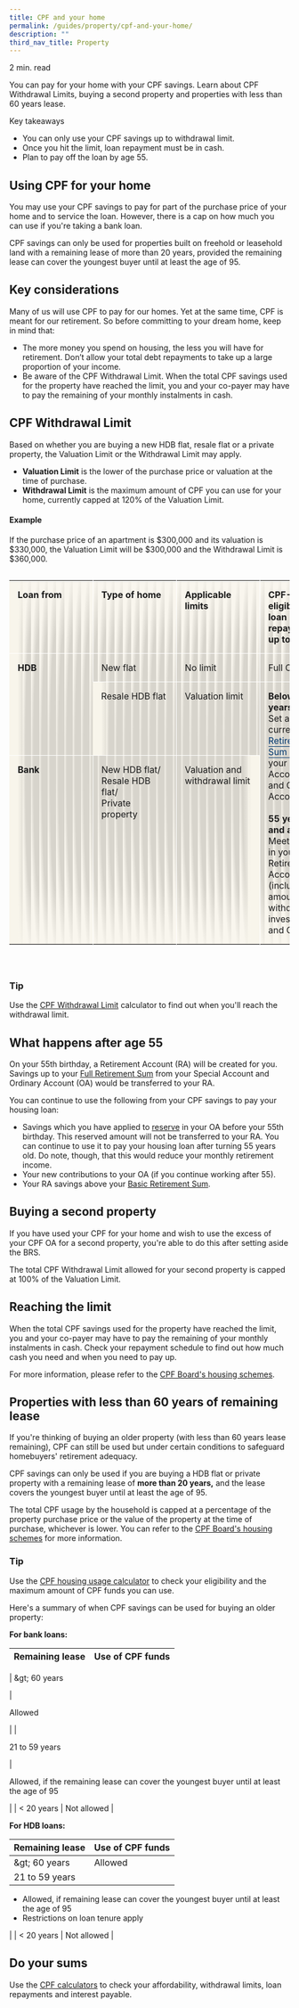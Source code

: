 ```yaml
---
title: CPF and your home
permalink: /guides/property/cpf-and-your-home/
description: ""
third_nav_title: Property
---
```

2 min. read

You can pay for your home with your CPF savings. Learn about CPF Withdrawal Limits, buying a second property and properties with less than 60 years lease.

Key takeaways

*   You can only use your CPF savings up to withdrawal limit.
*   Once you hit the limit, loan repayment must be in cash.
*   Plan to pay off the loan by age 55.

Using CPF for your home
-----------------------

You may use your CPF savings to pay for part of the purchase price of your home and to service the loan. However, there is a cap on how much you can use if you're taking a bank loan.

CPF savings can only be used for properties built on freehold or leasehold land with a remaining lease of more than 20 years, provided the remaining lease can cover the youngest buyer until at least the age of 95.

Key considerations
------------------

Many of us will use CPF to pay for our homes. Yet at the same time, CPF is meant for our retirement. So before committing to your dream home, keep in mind that:

*   The more money you spend on housing, the less you will have for retirement. Don’t allow your total debt repayments to take up a large proportion of your income.
*   Be aware of the CPF Withdrawal Limit. When the total CPF savings used for the property have reached the limit, you and your co-payer may have to pay the remaining of your monthly instalments in cash.

CPF Withdrawal Limit
--------------------

Based on whether you are buying a new HDB flat, resale flat or a private property, the Valuation Limit or the Withdrawal Limit may apply.

*   **Valuation Limit**&nbsp;is the lower of the purchase price or valuation at the time of purchase.
*   **Withdrawal Limit**&nbsp;is the maximum amount of CPF you can use for your home, currently capped at 120% of the Valuation Limit.

#### Example

If the purchase price of an apartment is $300,000 and its valuation is $330,000, the Valuation Limit will be $300,000 and the Withdrawal Limit is $360,000.

<table style="box-sizing: border-box; border-collapse: collapse; display: inline-block; margin-bottom: 40px; border-bottom: 1px solid rgb(211, 211, 211); max-width: 100%; overflow: auto; border-spacing: 0px; background: radial-gradient(at left center, rgba(0, 0, 0, 0.2) 50%, transparent 75%) 0px center / 15px 100% no-repeat scroll, radial-gradient(at right center, rgba(0, 0, 0, 0.2) 50%, transparent 75%) 100% center / 15px 100% scroll rgb(255, 255, 255);" class="mnys-table mnys-table--widthed"><tbody style="box-sizing: border-box;"><tr style="box-sizing: border-box;"><td style="box-sizing: border-box; background: linear-gradient(90deg, rgb(248, 245, 235) 50%, rgba(255, 255, 255, 0)) 0% 0% / 30px 100% no-repeat rgba(236, 227, 201, 0.32); padding: 15px; vertical-align: top; min-width: 150px; border: none; font-size: 16px; line-height: 20px;"><strong style="box-sizing: border-box;">Loan from</strong></td><td style="box-sizing: border-box; background: rgba(236, 227, 201, 0.32); padding: 15px; vertical-align: top; min-width: 150px; border-top: none; border-left: 1px solid rgb(255, 255, 255); border-image: initial; border-right: none; border-bottom: none; font-size: 16px; line-height: 20px;"><strong style="box-sizing: border-box;">Type of home</strong></td><td style="box-sizing: border-box; background: rgba(236, 227, 201, 0.32); padding: 15px; vertical-align: top; min-width: 150px; border-top: none; border-left: 1px solid rgb(255, 255, 255); border-image: initial; border-right: none; border-bottom: none; font-size: 16px; line-height: 20px;"><strong style="box-sizing: border-box;">Applicable limits</strong></td><td style="box-sizing: border-box; background: linear-gradient(270deg, rgb(248, 245, 235) 50%, rgba(255, 255, 255, 0)) 100% 0px / 30px 100% no-repeat rgba(236, 227, 201, 0.32); padding: 15px; vertical-align: top; min-width: 150px; border-top: none; border-left: 1px solid rgb(255, 255, 255); border-image: initial; border-right: none; border-bottom: none; font-size: 16px; line-height: 20px;"><strong style="box-sizing: border-box;">CPF-OA eligible for loan repayment, for up to</strong></td></tr><tr style="box-sizing: border-box;"><td style="box-sizing: border-box; background: linear-gradient(90deg, rgb(248, 245, 235) 50%, rgba(255, 255, 255, 0)) 0% 0% / 30px 100% no-repeat rgba(236, 227, 201, 0.32); padding: 15px; vertical-align: top; min-width: 150px; border-top: 1px solid rgb(255, 255, 255); border-left: none; border-image: initial; border-right: none; border-bottom: none; font-size: 16px; line-height: 20px;" rowspan="2"><strong style="box-sizing: border-box;">HDB</strong></td><td style="box-sizing: border-box; background: rgba(236, 227, 201, 0.32); padding: 15px; vertical-align: top; min-width: 150px; border-top: 1px solid rgb(255, 255, 255); border-left: 1px solid rgb(255, 255, 255); border-image: initial; border-right: none; border-bottom: none; font-size: 16px; line-height: 20px;">New flat</td><td style="box-sizing: border-box; background: rgba(236, 227, 201, 0.32); padding: 15px; vertical-align: top; min-width: 150px; border-top: 1px solid rgb(255, 255, 255); border-left: 1px solid rgb(255, 255, 255); border-image: initial; border-right: none; border-bottom: none; font-size: 16px; line-height: 20px;">No limit</td><td style="box-sizing: border-box; background: linear-gradient(270deg, rgb(248, 245, 235) 50%, rgba(255, 255, 255, 0)) 100% 0px / 30px 100% no-repeat rgba(236, 227, 201, 0.32); padding: 15px; vertical-align: top; min-width: 150px; border-top: 1px solid rgb(255, 255, 255); border-left: 1px solid rgb(255, 255, 255); border-image: initial; border-right: none; border-bottom: none; font-size: 16px; line-height: 20px;">Full OA</td></tr><tr style="box-sizing: border-box;"><td style="box-sizing: border-box; background: linear-gradient(90deg, rgb(248, 245, 235) 50%, rgba(255, 255, 255, 0)) 0% 0% / 30px 100% no-repeat rgba(236, 227, 201, 0.32); padding: 15px; vertical-align: top; min-width: 150px; border-top: 1px solid rgb(255, 255, 255); border-left: none; border-image: initial; border-right: none; border-bottom: none; font-size: 16px; line-height: 20px;">Resale HDB flat</td><td style="box-sizing: border-box; background: rgba(236, 227, 201, 0.32); padding: 15px; vertical-align: top; min-width: 150px; border-top: 1px solid rgb(255, 255, 255); border-left: 1px solid rgb(255, 255, 255); border-image: initial; border-right: none; border-bottom: none; font-size: 16px; line-height: 20px;">Valuation limit</td><td style="box-sizing: border-box; background: linear-gradient(270deg, rgb(248, 245, 235) 50%, rgba(255, 255, 255, 0)) 100% 0px / 30px 100% no-repeat rgba(236, 227, 201, 0.32); padding: 15px; vertical-align: top; min-width: 150px; border-top: 1px solid rgb(255, 255, 255); border-left: 1px solid rgb(255, 255, 255); border-image: initial; border-right: none; border-bottom: none; font-size: 16px; line-height: 20px;" rowspan="2"><strong style="box-sizing: border-box;">Below 55 years old</strong><br style="box-sizing: border-box;">Set aside the current<span>&nbsp;</span><a style="box-sizing: border-box; text-decoration: none; color: rgb(0, 56, 112); border-bottom: 1px solid rgb(0, 56, 112);" target="_blank" href="https://www.cpf.gov.sg/member/faq/retirement-income/general-information-on-retirement/what-are-the-retirement-sums-applicable-to-me-" rel="noopener noreferrer">Basic Retirement Sum (BRS)</a><span>&nbsp;</span>in your Special Account (SA) and Ordinary Account (OA).<br style="box-sizing: border-box;"><br style="box-sizing: border-box;"><strong style="box-sizing: border-box;">55 years old and above<br style="box-sizing: border-box;"></strong>Meet the BRS in your Retirement Account, SA (including amount withdrawn for investment) and OA.<br style="box-sizing: border-box;"></td></tr><tr style="box-sizing: border-box;"><td style="box-sizing: border-box; background: linear-gradient(90deg, rgb(248, 245, 235) 50%, rgba(255, 255, 255, 0)) 0% 0% / 30px 100% no-repeat rgba(236, 227, 201, 0.32); padding: 15px; vertical-align: top; min-width: 150px; border-top: 1px solid rgb(255, 255, 255); border-left: none; border-image: initial; border-right: none; border-bottom: none; font-size: 16px; line-height: 20px;"><strong style="box-sizing: border-box;">Bank</strong></td><td style="box-sizing: border-box; background: rgba(236, 227, 201, 0.32); padding: 15px; vertical-align: top; min-width: 150px; border-top: 1px solid rgb(255, 255, 255); border-left: 1px solid rgb(255, 255, 255); border-image: initial; border-right: none; border-bottom: none; font-size: 16px; line-height: 20px;">New HDB flat/<br style="box-sizing: border-box;">Resale HDB flat/<br style="box-sizing: border-box;">Private property</td><td style="box-sizing: border-box; background: linear-gradient(270deg, rgb(248, 245, 235) 50%, rgba(255, 255, 255, 0)) 100% 0px / 30px 100% no-repeat rgba(236, 227, 201, 0.32); padding: 15px; vertical-align: top; min-width: 150px; border-top: 1px solid rgb(255, 255, 255); border-left: 1px solid rgb(255, 255, 255); border-image: initial; border-right: none; border-bottom: none; font-size: 16px; line-height: 20px;">Valuation and withdrawal limit<br style="box-sizing: border-box;"><br style="box-sizing: border-box;"></td></tr></tbody></table>

### Tip

Use the&nbsp;[CPF Withdrawal Limit](https://www.cpf.gov.sg/member/faq/home-ownership/housing-scheme/how-much-cpf-savings-can-i-use-for-my-property-purchase)&nbsp;calculator to find out when you'll reach the withdrawal limit.

What happens after age 55
-------------------------

On your 55th birthday, a Retirement Account (RA) will be created for you. Savings up to your&nbsp;[Full Retirement Sum](https://www.cpf.gov.sg/member/faq/retirement-income/general-information-on-retirement/what-are-the-retirement-sums-applicable-to-me-)&nbsp;from your Special Account and Ordinary Account (OA) would be transferred to your RA.

You can continue to use the following from your CPF savings to pay your housing loan:

*   Savings which you have applied to&nbsp;[reserve](https://www.cpf.gov.sg/member/retirement-income/retirement-withdrawals/withdrawing-for-immediate-retirement-needs)&nbsp;in your OA before your 55th birthday. This reserved amount will not be transferred to your RA. You can continue to use it to pay your housing loan after turning 55 years old. Do note, though, that this would reduce your monthly retirement income.
*   Your new contributions to your OA (if you continue working after 55).
*   Your RA savings above your&nbsp;[Basic Retirement Sum](https://www.cpf.gov.sg/member/faq/retirement-income/general-information-on-retirement/what-are-the-retirement-sums-applicable-to-me-).

Buying a second property
------------------------

If you have used your CPF for your home and wish to use the excess of your CPF OA for a second property, you're able to do this after setting aside the BRS.

The total CPF Withdrawal Limit allowed for your second property is capped at 100% of the Valuation Limit.

Reaching the limit
------------------

When the total CPF savings used for the property have reached the limit, you and your co-payer may have to pay the remaining of your monthly instalments in cash. Check your repayment schedule to find out how much cash you need and when you need to pay up.

For more information, please refer to the&nbsp;[CPF Board's housing schemes](https://www.cpf.gov.sg/member/home-ownership/using-your-cpf-to-buy-a-home).

Properties with less than 60 years of remaining lease
-----------------------------------------------------

If you're thinking of buying an older property (with less than 60 years lease remaining), CPF can still be used but under certain conditions to safeguard homebuyers' retirement adequacy.

CPF savings can only be used if you are buying a HDB flat or private property with a remaining lease of&nbsp;**more than 20&nbsp;years,**&nbsp;and the lease covers the youngest buyer until at least the age of 95.

The total CPF usage by the household is capped at a percentage of the property purchase price or the value of the property at the time of purchase, whichever is lower. You can refer to the&nbsp;[CPF Board's housing schemes](https://www.cpf.gov.sg/member/home-ownership)&nbsp;for more information.

### Tip

Use the&nbsp;[CPF housing usage calculator](https://www.cpf.gov.sg/member/tools-and-services/calculators/cpf-housing-usage)&nbsp;to check your eligibility and the maximum amount of CPF funds you can use.

Here's a summary of when CPF savings can be used for buying an older property:

**For bank loans:**

| Remaining lease | Use of CPF funds |
| --- | --- |
| 
\&gt; 60 years

 | 

Allowed

 |
| 

21 to 59&nbsp;years

 | 

Allowed, if the remaining lease can cover the youngest buyer until at least the age of 95&nbsp;

 |
| &lt; 20 years | Not allowed |

**For HDB loans:**

| Remaining lease | Use of CPF funds |
| --- | --- |
| \&gt; 60 years | Allowed |
| 21 to 59 years&nbsp; | 
*   Allowed, if remaining lease can cover the youngest buyer until at least the age of 95&nbsp;
*   Restrictions on loan tenure apply

 |
| &lt; 20 years | Not allowed |

Do your sums
------------

Use the&nbsp;[CPF calculators](https://www.cpf.gov.sg/member/tools-and-services/calculators)&nbsp;to check your affordability, withdrawal limits, loan repayments and interest payable.